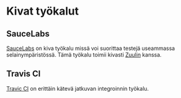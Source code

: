 # Kivat työkalut

## SauceLabs

[SauceLabs](https://saucelabs.com/) on kiva työkalu missä voi suorittaa testejä useammassa selainympäristössä. Tämä työkalu toimii kivasti [Zuulin](https://github.com/defunctzombie/zuul) kanssa.

## Travis CI

[Travic CI](https://travis-ci.org/) on erittäin kätevä jatkuvan integroinnin työkalu.
